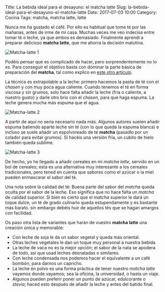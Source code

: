 Title: La bebida ideal para el desayuno: el matcha latte
Slug: la-bebida-ideal-para-el-desayuno-el-matcha-latte
Date: 2017-07-03 10:00
Category: Cocina
Tags: matcha, matcha latte, latte



Nunca me ha gustado el café. Por ello es habitual que tome té por las mañanas, antes de irme de mi casa. Muchas veces me veo indecisa entre tomar té o leche, ya que ambos es demasiado. Finalmente aprendí a preparar delicioso **matcha latte**, que me ahorra la decisión matutina.

![Matcha-latte 1]({static}/images/matcha-latte-1.jpg)

Podéis pensar que es complicado de hacer, pero sorprendentemente no lo es. Para conseguir el objetivo basta con dominar la parte básica de preparación del **matcha**, tal como explico en [este otro artículo]({filename}/articles/la-preparacion-del-te-matcha.md).

La técnica es extrapolable a la leche: primero hacemos la pasta de té con el *chasen* y con muy poca agua caliente. Cuando tenemos el té en forma viscosa y sin grumos, solo hace falta añadir la leche (fría o caliente, a nuestro gusto) y darle otro brío con el *chasen*, para que haga espuma. La leche genera mucha más espuma que el agua.

![Matcha-latte 2]({static}/images/matcha-latte-2.jpg)

A partir de aquí no sería necesario nada más. Algunos autores suelen añadir espuma batiendo aparte leche sin té (con lo que queda la espuma blanca) e incluso se suele añadir un espolvoreado de té **matcha** (pasadlo por un colador para evitar grumos). Si hacéis una versión fría, un cubito de hielo también queda sublime.

![Matcha-latte 3]({static}/images/matcha-latte-3.jpg)

De hecho, yo he llegado a añadir cereales en mi *matcha latte*, servido en un bol de cereales; esta es una alternativa muy interesante a los cereales tradicionales, pero tened en cuenta que sabores como el azúcar o la miel pueden enmascarar el sabor del té.

Una nota sobre la calidad del té: Buena parte del sabor del *matcha* queda oculta por el sabor de la leche. Eso significa que no hace falta un *matcha* de calidad superior. Si bien es cierto que el *matcha* superior le dará un toque dulce, un té de grado culinario queda estupendamente y es bastante más barato. sin embargo debéis huir de aquellos tés que se hagan amargos con facilidad.

Os paso otra lista de variantes que harán de vuestro **matcha latte** una creación única y memorable:

* Con leche de soja le da un sabor vegetal y queda más oriental.
* Otras leches vegetales le dan un toque muy personal a nuestra bebida
* La leche de vaca no es la mejor opción; el sabor de la nata se apodera de todo, así que usad leches desnatadas o similares.
* Con leche condensada nos podemos hacer el equivalente a un café bombón, para darnos un capricho.
* La leche en polvo es una forma práctica de tener nuestro *matcha latte* vayamos donde vayamos; sea la oficina, la universidad, o hasta un viaje.
* Algunos pueden preferir poner un punto de azúcar, edulcorante o *stevia*; haced esto después de añadir la leche y antes del batido final.
